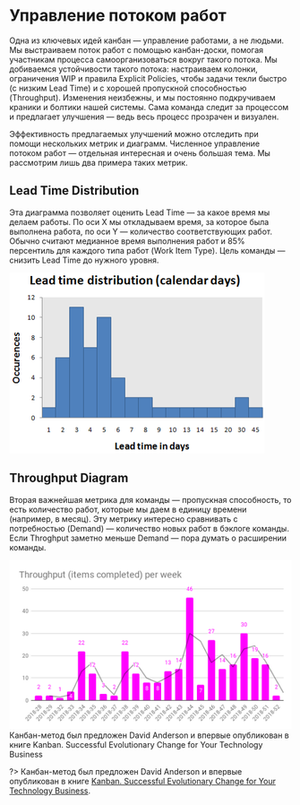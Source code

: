 # Управление потоком работ

Одна из ключевых идей канбан — управление работами, а не людьми. Мы выстраиваем поток работ с помощью канбан-доски, помогая участникам процесса самоорганизоваться вокруг такого потока. Мы добиваемся устойчивости такого потока: настраиваем колонки, ограничения WIP и правила Explicit Policies, чтобы задачи текли быстро (с низким Lead Time) и с хорошей пропускной способностью (Throughput). Изменения неизбежны, и мы постоянно подкручиваем краники и болтики нашей системы. Сама команда следит за процессом и предлагает улучшения — ведь весь процесс прозрачен и визуален.

Эффективность предлагаемых улучшений можно отследить при помощи нескольких метрик и диаграмм. Численное управление потоком работ — отдельная интересная и очень большая тема. Мы рассмотрим лишь два примера таких метрик.


## Lead Time Distribution

Эта диаграмма позволяет оценить Lead Time — за какое время мы делаем работы. По оси X мы откладываем время, за которое была выполнена работа, по оси Y — количество соответствующих работ. Обычно считают медианное время выполнения работ и 85% персентиль для каждого типа работ (Work Item Type). Цель команды — снизить Lead Time до нужного уровня.

![Lead Time Distribution Diagram](../_images/workflowmanagement-leadtime.png)

## Throughput Diagram

Вторая важнейшая метрика для команды — пропускная способность, то есть количество работ, которые мы даем в единицу времени (например, в месяц). Эту метрику интересно сравнивать с потребностью (Demand) — количество новых работ в бэклоге команды. Если Throghput заметно меньше Demand — пора думать о расширении команды.

![Throughput Diagram](../_images/workflowmanagement-throughput.png)
Канбан-метод был предложен David Anderson и впервые опубликован в книге Kanban. Successful Evolutionary Change for Your Technology Business

?> Канбан-метод был предложен David Anderson и впервые опубликован в книге [Kanban. Successful Evolutionary Change for Your Technology Business](https://www.amazon.com/Kanban-David-J-Anderson-ebook/dp/B0057H2M70/).
